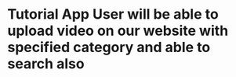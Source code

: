 <h1>Tutorial App
User will be able to upload video on our website with specified category and able to search also
